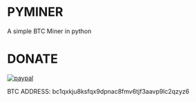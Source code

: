 # PYMINER
A simple BTC Miner in python


# DONATE

[![paypal](https://www.paypalobjects.com/en_US/i/btn/btn_donateCC_LG.gif)](https://www.paypal.com/donate/?hosted_button_id=HJTSHM5PM7JEN)

BTC ADDRESS: bc1qxkju8ksfqx9dpnac8fmv6tjf3aavp9lc2qzyz6
